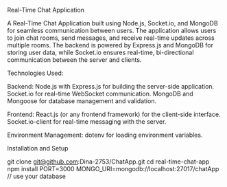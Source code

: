 Real-Time Chat Application

A Real-Time Chat Application built using Node.js, Socket.io, and MongoDB for seamless communication between users. The application allows users to join chat rooms, send messages, and receive real-time updates across multiple rooms. The backend is powered by Express.js and MongoDB for storing user data, while Socket.io ensures real-time, bi-directional communication between the server and clients.


Technologies Used:

Backend:
    Node.js with Express.js for building the server-side application.
    Socket.io for real-time WebSocket communication.
    MongoDB and Mongoose for database management and validation.

Frontend:
   React.js (or any frontend framework) for the client-side interface.
   Socket.io-client for real-time messaging with the server.

Environment Management:
   dotenv for loading environment variables.


Installation and Setup


  git clone git@github.com:Dina-2753/ChatApp.git
  cd real-time-chat-app
  npm install
  PORT=3000
  MONGO_URI=mongodb://localhost:27017/chatApp // use your database




